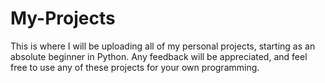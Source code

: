 # My-Projects
This is where I will be uploading all of my personal projects, starting as an absolute beginner in Python. Any feedback will be appreciated, and feel free to use any of these projects for your own programming.

